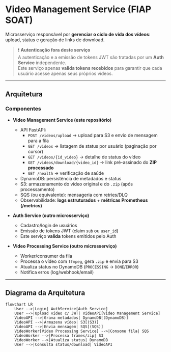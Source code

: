 # Video Management Service (FIAP SOAT)

Microsserviço responsável por **gerenciar o ciclo de vida dos vídeos**: upload, status e geração de links de download.

> ❗ **Autenticação fora deste serviço**  
> A autenticação e a emissão de tokens JWT são tratadas por um **Auth Service** independente.  
> Este serviço apenas **valida tokens recebidos** para garantir que cada usuário acesse apenas seus próprios vídeos.

---

## Arquitetura

### Componentes

- **Video Management Service (este repositório)**
  - API FastAPI:
    - `POST /videos/upload` → upload para S3 e envio de mensagem para a fila
    - `GET /videos` → listagem de status por usuário (paginação por cursor)
    - `GET /videos/{id_video}` → detalhe de status do vídeo
    - `GET /videos/download/{video_id}` → link pré-assinado do **ZIP processado**
    - `GET /health` → verificação de saúde
  - DynamoDB: persistência de metadados e status
  - S3: armazenamento do vídeo original e do `.zip` (após processamento)
  - SQS (ou equivalente): mensageria com retries/DLQ
  - Observabilidade: **logs estruturados** + **métricas Prometheus (/metrics)**

- **Auth Service (outro microsserviço)**
  - Cadastro/login de usuários
  - Emissão de tokens JWT (claim `sub` ou `user_id`)
  - Este serviço **valida** tokens emitidos pelo Auth

- **Video Processing Service (outro microsserviço)**
  - Worker/consumer da fila
  - Processa o vídeo com `ffmpeg`, gera `.zip` e envia para S3
  - Atualiza status no DynamoDB (`PROCESSING` → `DONE`/`ERROR`)
  - Notifica erros (log/webhook/email)

---

## Diagrama da Arquitetura

```mermaid
flowchart LR
    User -->|Login| AuthService[Auth Service]
    User -->|Upload vídeo c/ JWT| VideoAPI[Video Management Service]
    VideoAPI -->|Grava metadados| DynamoDB[(DynamoDB)]
    VideoAPI -->|Armazena vídeo| S3[(S3)]
    VideoAPI -->|Envia mensagem| SQS[(SQS)]
    VideoWorker[Video Processing Service] -->|Consome fila| SQS
    VideoWorker -->|Processa frames/zip| S3
    VideoWorker -->|Atualiza status| DynamoDB
    User -->|Consulta status/download| VideoAPI
